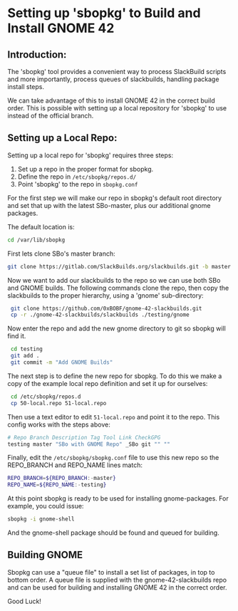 # Setting up 'sbopkg' to Build and Install GNOME 42

## Introduction:

The 'sbopkg' tool provides a convenient way to process SlackBuild scripts and more
importantly, process queues of slackbuilds, handling package install steps.

We can take advantage of this to install GNOME 42 in the correct build order. This 
is possible with setting up a local repository for 'sbopkg' to use instead of the
official branch. 

## Setting up a Local Repo:
Setting up a local repo for 'sbopkg' requires three steps:

 1. Set up a repo in the proper format for sbopkg.
 1. Define the repo in `/etc/sbopkg/repos.d/`
 2. Point 'sbopkg' to the repo in `sbopkg.conf`

For the first step we will make our repo in sbopkg's default root directory and
set that up with the latest SBo-master, plus our additional gnome packages.

The default location is:
``` bash
cd /var/lib/sbopkg
```
First lets clone SBo's master branch:
``` bash
git clone https://gitlab.com/SlackBuilds.org/slackbuilds.git -b master ./testing
```
Now we want to add our slackbuilds to the repo so we can use both SBo and GNOME
builds. The following commands clone the repo, then copy the slackbuilds to the 
proper hierarchy, using a 'gnome' sub-directory:
``` bash
 git clone https://github.com/0xBOBF/gnome-42-slackbuilds.git
 cp -r ./gnome-42-slackbuilds/slackbuilds ./testing/gnome
```
Now enter the repo and add the new gnome directory to git so sbopkg will find it.
``` bash
 cd testing
 git add .
 git commit -m "Add GNOME Builds"
```
The next step is to define the new repo for sbopkg. To do this we make a copy of the
example local repo definition and set it up for ourselves:
``` bash
 cd /etc/sbopkg/repos.d
 cp 50-local.repo 51-local.repo
```
Then use a text editor to edit `51-local.repo` and point it to the repo. This config works with the steps above:
``` bash
# Repo Branch Description Tag Tool Link CheckGPG
testing master "SBo with GNOME Repo" _SBo git "" ""
```
Finally, edit the `/etc/sbopkg/sbopkg.conf` file to use this new repo so the REPO_BRANCH and REPO_NAME lines match:
``` bash
REPO_BRANCH=${REPO_BRANCH:-master}
REPO_NAME=${REPO_NAME:-testing}
```
At this point sbopkg is ready to be used for installing gnome-packages. For example,
you could issue:
``` bash
sbopkg -i gnome-shell
```
And the gnome-shell package should be found and queued for building.

## Building GNOME

Sbopkg can use a "queue file" to install a set list of packages, in top to bottom order.
A queue file is supplied with the gnome-42-slackbuilds repo and can be used for building
and installing GNOME 42 in the correct order.

Good Luck!
